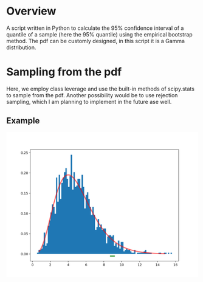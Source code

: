 # Overview
A script written in Python to calculate the 95% confidence interval of a quantile of a sample (here the 95% quantile) using the empirical bootstrap method.
The pdf can be customly designed, in this script it is a Gamma distribution.

# Sampling from the pdf
Here, we employ class leverage and use the built-in methods of scipy.stats to sample from the pdf.
Another possibility would be to use rejection sampling, which I am planning to implement in the future ase well.

## Example
![PDF in red, sampled distribution in blue, and the 95% confidence interval of the 95% quantile in green.](/CI1.png)
